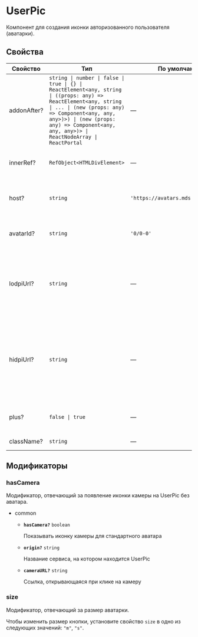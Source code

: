 # UserPic

Компонент для создания иконки авторизованного пользователя (аватарки).

## Свойства

| Свойство    | Тип                                                                                                                                                                                                                                                               | По умолчанию                        | Описание                                                                                                               |
| ----------- | ----------------------------------------------------------------------------------------------------------------------------------------------------------------------------------------------------------------------------------------------------------------- | ----------------------------------- | ---------------------------------------------------------------------------------------------------------------------- |
| addonAfter? | `string \| number \| false \| true \| {} \| ReactElement<any, string \| ((props: any) => ReactElement<any, string \| ... \| (new (props: any) => Component<any, any, any>)>) \| (new (props: any) => Component<any, any, any>)> \| ReactNodeArray \| ReactPortal` | —                                   | Дополнительный контент после элемента `Image`                                                                          |
| innerRef?   | `RefObject<HTMLDivElement>`                                                                                                                                                                                                                                       | —                                   | Ссылка на корневой DOM-элемент компонента                                                                              |
| host?       | `string`                                                                                                                                                                                                                                                          | `'https://avatars.mds.yandex.net'.` | URL домена, на котором хранятся изображения аватарок                                                                   |
| avatarId?   | `string`                                                                                                                                                                                                                                                          | `'0/0-0'`                           | Уникальный идентификатор аватарки пользователя                                                                         |
| lodpiUrl?   | `string`                                                                                                                                                                                                                                                          | —                                   | Кастомная ссылка на изображение-аватар; позволяет вывести свое изображение стилизованно под UserPic                    |
| hidpiUrl?   | `string`                                                                                                                                                                                                                                                          | —                                   | Кастомная ссылка на изображение-аватар в двойном качестве; позволяет вывести свое изображение стилизованно под UserPic |
| plus?       | `false \| true`                                                                                                                                                                                                                                                   | —                                   | Наличие у аватарки окантовки «plus»                                                                                    |
| className?  | `string`                                                                                                                                                                                                                                                          | —                                   | Дополнительный класс                                                                                                   |


## Модификаторы

<h3>hasCamera</h3>
<p>Модификатор, отвечающий за появление иконки камеры на UserPic без аватара.</p>
<ul>
    <li>
        <p>common</p>
        <ul>
            <li>
                <strong><code>hasCamera?</code></strong>
                <code>boolean</code>
                <p>Показывать иконку камеры для стандартного аватара</p>
            </li>
            <li>
                <strong><code>origin?</code></strong>
                <code>string</code>
                <p>Название сервиса, на котором находится UserPic</p>
            </li>
            <li>
                <strong><code>cameraURL?</code></strong>
                <code>string</code>
                <p>Ссылка, открывающаяся при клике на камеру</p>
            </li>
        </ul>
    </li>
</ul>

<h3>size</h3>
<p>Модификатор, отвечающий за размер аватарки.</p>

Чтобы изменить размер кнопки, установите свойство `size` в одно из следующих значений: `"m"`, `"s"`.

